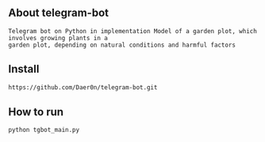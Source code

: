 
## About telegram-bot

```
Telegram bot on Python in implementation Model of a garden plot, which involves growing plants in a 
garden plot, depending on natural conditions and harmful factors
```

## Install

```bash
https://github.com/Daer0n/telegram-bot.git
```

## How to run

```python
python tgbot_main.py
```